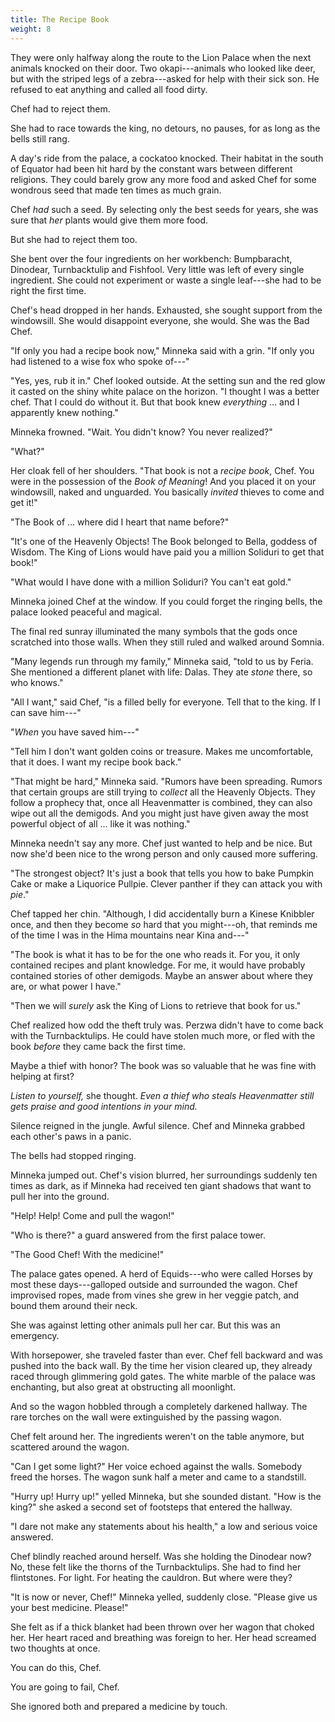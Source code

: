 ```yaml
---
title: The Recipe Book
weight: 8
---
```

They were only halfway along the route to the Lion Palace when the next animals knocked on their door. Two okapi---animals who looked like deer, but with the striped legs of a zebra---asked for help with their sick son. He refused to eat anything and called all food dirty.

Chef had to reject them.

She had to race towards the king, no detours, no pauses, for as long as the bells still rang.

A day's ride from the palace, a cockatoo knocked. Their habitat in the south of Equator had been hit hard by the constant wars between different religions. They could barely grow any more food and asked Chef for some wondrous seed that made ten times as much grain.

Chef _had_ such a seed. By selecting only the best seeds for years, she was sure that _her_ plants would give them more food. 

But she had to reject them too.

She bent over the four ingredients on her workbench: Bumpbaracht, Dinodear, Turnbacktulip and Fishfool. Very little was left of every single ingredient. She could not experiment or waste a single leaf---she had to be right the first time.

Chef's head dropped in her hands. Exhausted, she sought support from the windowsill. She would disappoint everyone, she would. She was the Bad Chef.

"If only you had a recipe book now," Minneka said with a grin. "If only you had listened to a wise fox who spoke of---"

"Yes, yes, rub it in." Chef looked outside. At the setting sun and the red glow it casted on the shiny white palace on the horizon. "I thought I was a better chef. That I could do without it. But that book knew _everything_ ... and I apparently knew nothing."

Minneka frowned. "Wait. You didn't know? You never realized?"

"What?"

Her cloak fell of her shoulders. "That book is not a _recipe book_, Chef. You were in the possession of the _Book of Meaning_! And you placed it on your windowsill, naked and unguarded. You basically _invited_ thieves to come and get it!"

"The Book of ... where did I heart that name before?"

"It's one of the Heavenly Objects! The Book belonged to Bella, goddess of Wisdom. The King of Lions would have paid you a million Soliduri to get that book!"

"What would I have done with a million Soliduri? You can't eat gold."

Minneka joined Chef at the window. If you could forget the ringing bells, the palace looked peaceful and magical.

The final red sunray illuminated the many symbols that the gods once scratched into those walls. When they still ruled and walked around Somnia.

"Many legends run through my family," Minneka said, "told to us by Feria. She mentioned a different planet with life: Dalas. They ate _stone_ there, so who knows."

"All I want," said Chef, "is a filled belly for everyone. Tell that to the king. If I can save him---"

"_When_ you have saved him---"

"Tell him I don't want golden coins or treasure. Makes me uncomfortable, that it does. I want my recipe book back."

"That might be hard," Minneka said. "Rumors have been spreading. Rumors that certain groups are still trying to _collect_ all the Heavenly Objects. They follow a prophecy that, once all Heavenmatter is combined, they can also wipe out all the demigods. And you might just have given away the most powerful object of all ... like it was nothing."

Minneka needn't say any more. Chef just wanted to help and be nice. But now she'd been nice to the wrong person and only caused more suffering.

"The strongest object? It's just a book that tells you how to bake Pumpkin Cake or make a Liquorice Pullpie. Clever panther if they can attack you with _pie_."

Chef tapped her chin. "Although, I did accidentally burn a Kinese Knibbler once, and then they become _so_ hard that you might---oh, that reminds me of the time I was in the Hima mountains near Kina and---"

"The book is what it has to be for the one who reads it. For you, it only contained recipes and plant knowledge. For me, it would have probably contained stories of other demigods. Maybe an answer about where they are, or what power I have."

"Then we will _surely_ ask the King of Lions to retrieve that book for us."

Chef realized how odd the theft truly was. Perzwa didn't have to come back with the Turnbacktulips. He could have stolen much more, or fled with the book _before_ they came back the first time.

Maybe a thief with honor? The book was so valuable that he was fine with helping at first?

_Listen to yourself,_ she thought. _Even a thief who steals Heavenmatter still gets praise and good intentions in your mind._

Silence reigned in the jungle. Awful silence. Chef and Minneka grabbed each other's paws in a panic.

The bells had stopped ringing.

Minneka jumped out. Chef's vision blurred, her surroundings suddenly ten times as dark, as if Minneka had received ten giant shadows that want to pull her into the ground.

"Help! Help! Come and pull the wagon!"

"Who is there?" a guard answered from the first palace tower.

"The Good Chef! With the medicine!"

The palace gates opened. A herd of Equids---who were called Horses by most these days---galloped outside and surrounded the wagon. Chef improvised ropes, made from vines she grew in her veggie patch, and bound them around their neck.

She was against letting other animals pull her car. But this was an emergency.

With horsepower, she traveled faster than ever. Chef fell backward and was pushed into the back wall. By the time her vision cleared up, they already raced through glimmering gold gates. The white marble of the palace was enchanting, but also great at obstructing all moonlight.

And so the wagon hobbled through a completely darkened hallway. The rare torches on the wall were extinguished by the passing wagon.

Chef felt around her. The ingredients weren't on the table anymore, but scattered around the wagon.

"Can I get some light?" Her voice echoed against the walls. Somebody freed the horses. The wagon sunk half a meter and came to a standstill.

"Hurry up! Hurry up!" yelled Minneka, but she sounded distant. "How is the king?" she asked a second set of footsteps that entered the hallway.

"I dare not make any statements about his health," a low and serious voice answered.

Chef blindly reached around herself. Was she holding the Dinodear now? No, these felt like the thorns of the Turnbacktulips. She had to find her flintstones. For light. For heating the cauldron. But where were they?

"It is now or never, Chef!" Minneka yelled, suddenly close. "Please give us your best medicine. Please!"

She felt as if a thick blanket had been thrown over her wagon that choked her. Her heart raced and breathing was foreign to her. Her head screamed two thoughts at once.

You can do this, Chef.

You are going to fail, Chef.

She ignored both and prepared a medicine by touch.